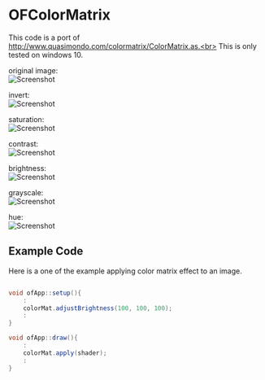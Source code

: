 # OFColorMatrix

This code is a port of http://www.quasimondo.com/colormatrix/ColorMatrix.as.<br>
This is only tested on windows 10.

original image:<br>
![Screenshot](original.JPG)
<br>

invert:<br>
![Screenshot](invert.jpg)
<br>

saturation:<br>
![Screenshot](saturation.jpg)
<br>

contrast:<br>
![Screenshot](contrast.jpg)
<br>

brightness:<br>
![Screenshot](brightness.jpg)
<br>

grayscale:<br>
![Screenshot](grayscale.jpg)
<br>

hue:<br>
![Screenshot](hue.jpg)
<br>

## Example Code

Here is a one of the example applying color matrix effect to an image.

```C#

void ofApp::setup(){
    :
    colorMat.adjustBrightness(100, 100, 100);
    :
}

void ofApp::draw(){
    :
    colorMat.apply(shader);
    :
}

```